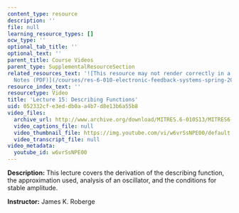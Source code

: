 ```yaml
---
content_type: resource
description: ''
file: null
learning_resource_types: []
ocw_type: ''
optional_tab_title: ''
optional_text: ''
parent_title: Course Videos
parent_type: SupplementalResourceSection
related_resources_text: '![This resource may not render correctly in a screen reader.](/images/inacessible.gif)[Lecture
  Notes (PDF)](/courses/res-6-010-electronic-feedback-systems-spring-2013/resources/mitres_6-010s13_lec15)'
resource_index_text: ''
resourcetype: Video
title: 'Lecture 15: Describing Functions'
uid: 052332cf-e3ed-db0a-a4b7-d8e13b6a55b8
video_files:
  archive_url: http://www.archive.org/download/MITRES.6-010S13/MITRES6-010S13_lec15_300k.mp4
  video_captions_file: null
  video_thumbnail_file: https://img.youtube.com/vi/w6vrSsNPE00/default.jpg
  video_transcript_file: null
video_metadata:
  youtube_id: w6vrSsNPE00
---
```


**Description:** This lecture covers the derivation of the describing function, the approximation used, analysis of an oscillator, and the conditions for stable amplitude.

**Instructor:** James K. Roberge